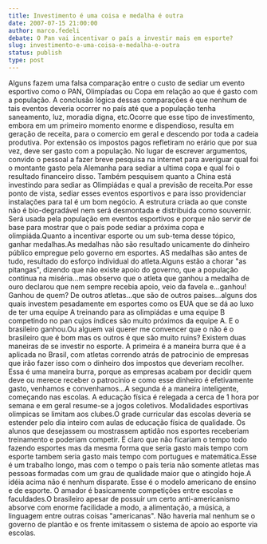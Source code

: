 ```yaml
---
title: Investimento é uma coisa e medalha é outra
date: 2007-07-15 21:00:00
author: marco.fedeli
debate: O Pan vai incentivar o país a investir mais em esporte?
slug: investimento-e-uma-coisa-e-medalha-e-outra
status: publish 
type: post
---
```


Alguns fazem uma falsa comparação entre o custo de sediar um evento esportivo como o PAN, Olimpíadas ou Copa em relação ao que é gasto com a população. A conclusão lógica dessas comparações é que nenhum de tais eventos deveria ocorrer no país até que a população tenha saneamento, luz, moradia digna, etc.Ocorre que esse tipo de investimento, embora em um primeiro momento enorme e dispendioso, resulta em geração de receita, para o comercio em geral e descendo por toda a cadeia produtiva. Por extensão os impostos pagos refletiram no erário que por sua vez, deve ser gasto com a população. No lugar de escrever argumentos, convido o pessoal a fazer breve pesquisa na internet para averiguar qual foi o montante gasto pela Alemanha para sediar a ultima copa e qual foi o resultado financeiro disso. Também pesquisem quanto a China está investindo para sediar as Olimpiádas e qual a previsão de receita.Por esse ponto de vista, sediar esses eventos esportivos e para isso providenciar instalações para tal é um bom negócio. A estrutura criada ao que conste não é bio-degradável nem será desmontada e distribuida como souvernir. Será usada pela população em eventos esportivos e porque não servir de base para mostrar que o país pode sediar a próxima copa e olimpiáda.Quanto a incentivar esporte ou um sub-tema desse tópico, ganhar medalhas.As medalhas não são resultado unicamente do dinheiro público empregue pelo governo em esportes. AS medalhas são antes de tudo, resultado do esforço individual do atleta.Alguns estão a chorar "as pitangas", dizendo que não existe apoio do governo, que a população continua na miséria...mas observo que o atleta que ganhou a medalha de ouro declarou que nem sempre recebia apoio, veio da favela e...ganhou! Ganhou de quem? De outros atletas...que são de outros paises...alguns dos quais investem pesadamente em esportes como os EUA que se dá ao luxo de ter uma equipe A treinando para as olimpiádas e uma equipe B competindo no pan cujos índices são muito próximos da equipe A. E o brasileiro ganhou.Ou alguem vai querer me convencer que o não é o brasileiro que é bom mas os outros é que são muito ruins? Existem duas maneiras de se investir no esporte. A primeira é a maneira burra que é a aplicada no Brasil, com atletas correndo atrás de patrocinio de empresas que irão fazer isso com o dinheiro dos impostos que deveriam recolher. Essa é uma maneira burra, porque as empresas acabam por decidir quem deve ou merece receber o patrocinio e como esse dinheiro é efetivamente gasto, venhamos e convenhamos...A segunda é a maneira inteligente, começando nas escolas. A educação física é relegada a cerca de 1 hora por semana e em geral resume-se a jogos coletivos. Modalidades esportivas olimpicas se limitam aos clubes.O grade curricular das escolas deveria se estender pelo dia inteiro com aulas de educação física de qualidade. Os alunos que desejassem ou mostrassem aptidão nos esportes receberiam treinamento e poderiam competir. É claro que não ficariam o tempo todo fazendo esportes mas da mesma forma que seria gasto mais tempo com esporte tambem seria gasto mais tempo com portugues e matemática.Esse é um trabalho longo, mas com o tempo o país teria não somente atletas mas pessoas formadas com um grau de qualidade maior que o atingido hoje.A idéia acima não é nenhum disparate. Esse é o modelo americano de ensino e de esporte. O amador é basicamente competições entre escolas e faculdades.O brasileiro apesar de possuir um certo anti-americanismo absorve com enorme facilidade a modo, a alimentação, a música, a linguagem entre outras coisas "americanas". Não haveria mal nenhum se o governo de plantão e os frente imitassem o sistema de apoio ao esporte via escolas.
